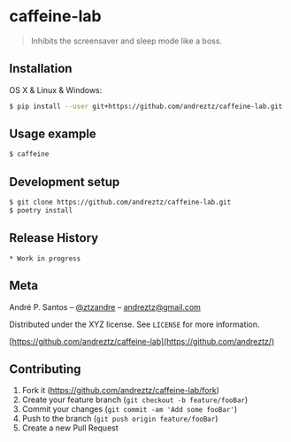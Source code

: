 # caffeine-lab
> Inhibits the screensaver and sleep mode like a boss.


## Installation

OS X & Linux & Windows:

```sh
$ pip install --user git+https://github.com/andreztz/caffeine-lab.git
```

## Usage example

```sh
$ caffeine
```


## Development setup

```sh
$ git clone https://github.com/andreztz/caffeine-lab.git
$ poetry install
```

## Release History

    * Work in progress

## Meta

André P. Santos – [@ztzandre](https://twitter.com/ztzandre) – andreztz@gmail.com

Distributed under the XYZ license. See ``LICENSE`` for more information.

[https://github.com/andreztz/caffeine-lab](https://github.com/andreztz/)

## Contributing

1. Fork it (<https://github.com/andreztz/caffeine-lab/fork>)
2. Create your feature branch (`git checkout -b feature/fooBar`)
3. Commit your changes (`git commit -am 'Add some fooBar'`)
4. Push to the branch (`git push origin feature/fooBar`)
5. Create a new Pull Request
